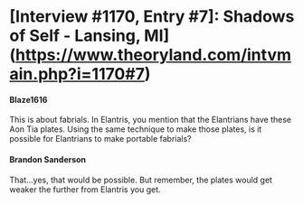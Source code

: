 # [Interview #1170, Entry #7]: Shadows of Self - Lansing, MI](https://www.theoryland.com/intvmain.php?i=1170#7)

#### Blaze1616

This is about fabrials. In Elantris, you mention that the Elantrians have these Aon Tia plates. Using the same technique to make those plates, is it possible for Elantrians to make portable fabrials?

#### Brandon Sanderson

That...yes, that would be possible. But remember, the plates would get weaker the further from Elantris you get.

